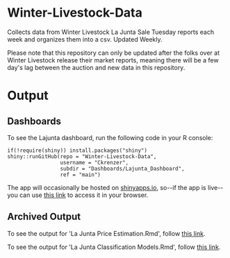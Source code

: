 # Winter-Livestock-Data
Collects data from Winter Livestock La Junta Sale Tuesday reports each week and organizes them into a csv. Updated Weekly.

Please note that this repository can only be updated after the folks over at Winter Livestock release their market reports, meaning there will be a few day's lag between the auction and new data in this repository.

# Output

## Dashboards
To see the Lajunta dashboard, run the following code in your R console:

```
if(!require(shiny)) install.packages("shiny")
shiny::runGitHub(repo = "Winter-Livestock-Data",
                 username = "Ckrenzer",
                 subdir = "Dashboards/Lajunta_Dashboard",
                 ref = "main")
```

The app will occasionally be hosted on [shinyapps.io](https://www.shinyapps.io/), so--if the app is live--you can use [this link](http://7phynv-connor0krenzer.shinyapps.io/La_Junta_Dashboard) to access it in your browser.


## Archived Output
To see the output for 'La Junta Price Estimation.Rmd', follow [this link](https://htmlpreview.github.io/?https://raw.githubusercontent.com/Ckrenzer/Winter-Livestock-Data/main/Archived/Output/La-Junta-Price-Estimation.html).

To see the output for 'La Junta Classification Models.Rmd', follow [this link](https://htmlpreview.github.io/?https://raw.githubusercontent.com/Ckrenzer/Winter-Livestock-Data/main/Archived/Output/La-Junta-Classification-Models.html).
